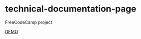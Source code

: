 # technical-documentation-page
FreeCodeCamp project

[DEMO](https://YongminK.github.io/technical-documentation-page/)
